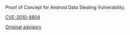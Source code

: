 Proof of Concept for Android Data Stealing Vulnerability.

[CVE-2010-4804](http://web.nvd.nist.gov/view/vuln/detail?vulnId=CVE-2010-4804)

[Original advisory](http://thomascannon.net/blog/2010/11/android-data-stealing-vulnerability/)
